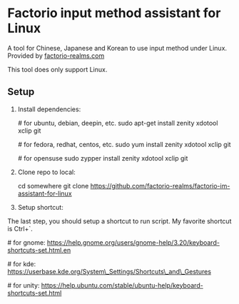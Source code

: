 Factorio input method assistant for Linux
=========================================

A tool for Chinese, Japanese and Korean to use input method under Linux. Provided
by [factorio-realms.com](https://factorio-realms.com)

This tool does only support Linux.

Setup
-----

1. Install dependencies:

    \# for ubuntu, debian, deepin, etc.
    sudo apt-get install zenity xdotool xclip git

    \# for fedora, redhat, centos, etc.
    sudo yum install zenity xdotool xclip git

    \# for opensuse
    sudo zypper install zenity xdotool xclip git

2. Clone repo to local:

    cd somewhere
    git clone https://github.com/factorio-realms/factorio-im-assistant-for-linux

3. Setup shortcut:

The last step, you should setup a shortcut to run script.
My favorite shortcut is Ctrl+\`.

\# for gnome: https://help.gnome.org/users/gnome-help/3.20/keyboard-shortcuts-set.html.en

\# for kde: https://userbase.kde.org/System\_Settings/Shortcuts\_and\_Gestures

\# for unity: https://help.ubuntu.com/stable/ubuntu-help/keyboard-shortcuts-set.html
